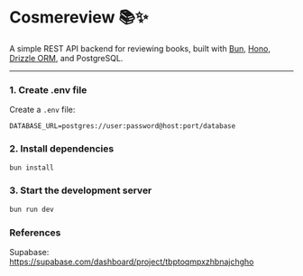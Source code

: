 # Cosmereview 📚✨

A simple REST API backend for reviewing books, built with [Bun](https://bun.sh/), [Hono](https://hono.dev/), [Drizzle ORM](https://orm.drizzle.team/), and PostgreSQL.

---

### 1. Create .env file

Create a `.env` file:

```env
DATABASE_URL=postgres://user:password@host:port/database
```

### 2. Install dependencies

```bash
bun install
```

### 3. Start the development server

```bash
bun run dev
```

### References

Supabase: https://supabase.com/dashboard/project/tbptoqmpxzhbnajchgho
